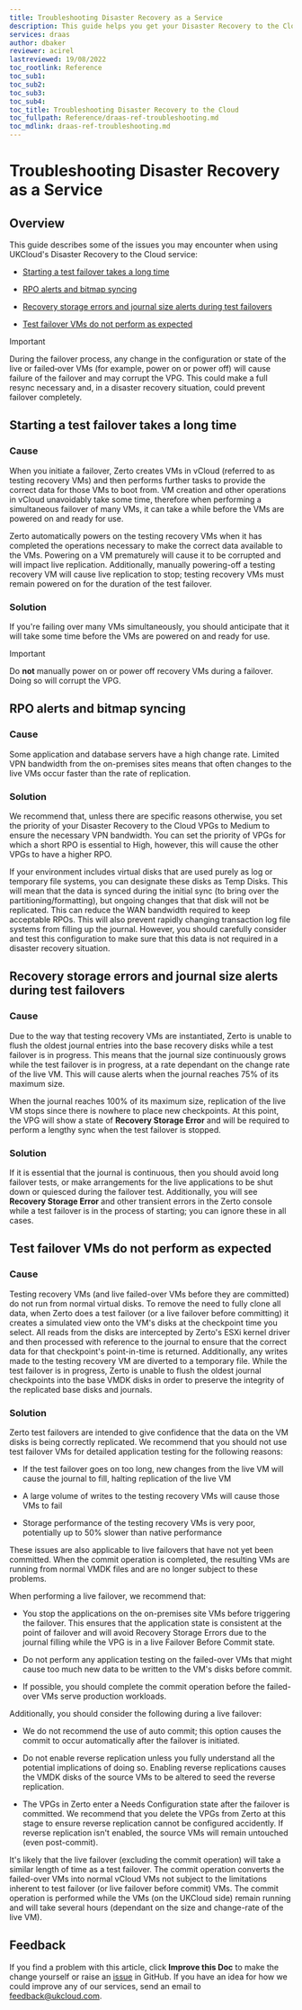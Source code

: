 ```yaml
---
title: Troubleshooting Disaster Recovery as a Service
description: This guide helps you get your Disaster Recovery to the Cloud service (powered by Zerto) up and running
services: draas
author: dbaker
reviewer: acirel
lastreviewed: 19/08/2022
toc_rootlink: Reference
toc_sub1: 
toc_sub2:
toc_sub3:
toc_sub4:
toc_title: Troubleshooting Disaster Recovery to the Cloud
toc_fullpath: Reference/draas-ref-troubleshooting.md
toc_mdlink: draas-ref-troubleshooting.md
---
```


# Troubleshooting Disaster Recovery as a Service

## Overview

This guide describes some of the issues you may encounter when using UKCloud's Disaster Recovery to the Cloud service:

- [Starting a test failover takes a long time](#starting-a-test-failover-takes-a-long-time)

- [RPO alerts and bitmap syncing](#rpo-alerts-and-bitmap-syncing)

- [Recovery storage errors and journal size alerts during test failovers](#recovery-storage-errors-and-journal-size-alerts-during-test-failovers)

- [Test failover VMs do not perform as expected](#test-failover-vms-do-not-perform-as-expected)

> [!IMPORTANT]
> During the failover process, any change in the configuration or state of the live or failed‑over VMs (for example, power on or power off) will cause failure of the failover and may corrupt the VPG. This could make a full resync necessary and, in a disaster recovery situation, could prevent failover completely.

## Starting a test failover takes a long time

### Cause

When you initiate a failover, Zerto creates VMs in vCloud (referred to as testing recovery VMs) and then performs further tasks to provide the correct data for those VMs to boot from. VM creation and other operations in vCloud unavoidably take some time, therefore when performing a simultaneous failover of many VMs, it can take a while before the VMs are powered on and ready for use.

Zerto automatically powers on the testing recovery VMs when it has completed the operations necessary to make the correct data available to the VMs. Powering on a VM prematurely will cause it to be corrupted and will impact live replication. Additionally, manually powering-off a testing recovery VM will cause live replication to stop; testing recovery VMs must remain powered on for the duration of the test failover.

### Solution

If you're failing over many VMs simultaneously, you should anticipate that it will take some time before the VMs are powered on and ready for use.

> [!IMPORTANT]
> Do **not** manually power on or power off recovery VMs during a failover. Doing so will corrupt the VPG.

## RPO alerts and bitmap syncing

### Cause

Some application and database servers have a high change rate. Limited VPN bandwidth from the on-premises sites means that often changes to the live VMs occur faster than the rate of replication.

### Solution

We recommend that, unless there are specific reasons otherwise, you set the priority of your Disaster Recovery to the Cloud VPGs to Medium to ensure the necessary VPN bandwidth. You can set the priority of VPGs for which a short RPO is essential to High, however, this will cause the other VPGs to have a higher RPO.

If your environment includes virtual disks that are used purely as log or temporary file systems, you can designate these disks as Temp Disks. This will mean that the data is synced during the initial sync (to bring over the partitioning/formatting), but ongoing changes that that disk will not be replicated. This can reduce the WAN bandwidth required to keep acceptable RPOs. This will also prevent rapidly changing transaction log file systems from filling up the journal. However, you should carefully consider and test this configuration to make sure that this data is not required in a disaster recovery situation.

## Recovery storage errors and journal size alerts during test failovers

### Cause

Due to the way that testing recovery VMs are instantiated, Zerto is unable to flush the oldest journal entries into the base recovery disks while a test failover is in progress. This means that the journal size continuously grows while the test failover is in progress, at a rate dependant on the change rate of the live VM. This will cause alerts when the journal reaches 75% of its maximum size.

When the journal reaches 100% of its maximum size, replication of the live VM stops since there is nowhere to place new checkpoints. At this point, the VPG will show a state of **Recovery Storage Error** and will be required to perform a lengthy sync when the test failover is stopped.

### Solution

If it is essential that the journal is continuous, then you should avoid long failover tests, or make arrangements for the live applications to be shut down or quiesced during the failover test. Additionally, you will see **Recovery Storage Error** and other transient errors in the Zerto console while a test failover is in the process of starting; you can ignore these in all cases.

## Test failover VMs do not perform as expected

### Cause

Testing recovery VMs (and live failed-over VMs before they are committed) do not run from normal virtual disks. To remove the need to fully clone all data, when Zerto does a test failover (or a live failover before committing) it creates a simulated view onto the VM's disks at the checkpoint time you select. All reads from the disks are intercepted by Zerto's ESXi kernel driver and then processed with reference to the journal to ensure that the correct data for that checkpoint's point-in-time is returned. Additionally, any writes made to the testing recovery VM are diverted to a temporary file. While the test failover is in progress, Zerto is unable to flush the oldest journal checkpoints into the base VMDK disks in order to preserve the integrity of the replicated base disks and journals.

### Solution

Zerto test failovers are intended to give confidence that the data on the VM disks is being correctly replicated. We recommend that you should not use test failover VMs for detailed application testing for the following reasons:

- If the test failover goes on too long, new changes from the live VM will cause the journal to fill, halting replication of the live VM 

- A large volume of writes to the testing recovery VMs will cause those VMs to fail

- Storage performance of the testing recovery VMs is very poor, potentially up to 50% slower than native performance

These issues are also applicable to live failovers that have not yet been committed. When the commit operation is completed, the resulting VMs are running from normal VMDK files and are no longer subject to these problems.

When performing a live failover, we recommend that:

- You stop the applications on the on-premises site VMs before triggering the failover. This ensures that the application state is consistent at the point of failover and will avoid Recovery Storage Errors due to the journal filling while the VPG is in a live Failover Before Commit state.

- Do not perform any application testing on the failed-over VMs that might cause too much new data to be written to the VM's disks before commit.

- If possible, you should complete the commit operation before the failed-over VMs serve production workloads.

Additionally, you should consider the following during a live failover:

- We do not recommend the use of auto commit; this option causes the commit to occur automatically after the failover is initiated.

- Do not enable reverse replication unless you fully understand all the potential implications of doing so. Enabling reverse replications causes the VMDK disks of the source VMs to be altered to seed the reverse replication.

- The VPGs in Zerto enter a Needs Configuration state after the failover is committed. We recommend that you delete the VPGs from Zerto at this stage to ensure reverse replication cannot be configured accidently. If reverse replication isn't enabled, the source VMs will remain untouched (even post-commit).

It's likely that the live failover (excluding the commit operation) will take a similar length of time as a test failover. The commit operation converts the failed-over VMs into normal vCloud VMs not subject to the limitations inherent to test failover (or live failover before commit) VMs. The commit operation is performed while the VMs (on the UKCloud side) remain running and will take several hours (dependant on the size and change-rate of the live VM).

## Feedback

If you find a problem with this article, click **Improve this Doc** to make the change yourself or raise an [issue](https://github.com/UKCloud/documentation/issues) in GitHub. If you have an idea for how we could improve any of our services, send an email to <feedback@ukcloud.com>.
